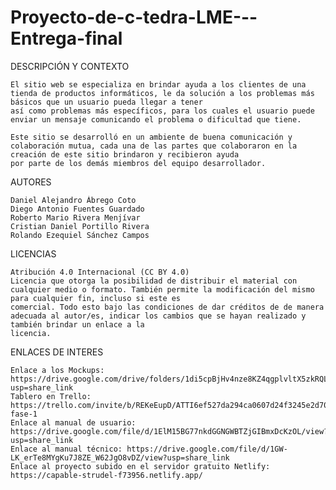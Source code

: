 # Proyecto-de-c-tedra-LME---Entrega-final

DESCRIPCIÓN Y CONTEXTO
	
	El sitio web se especializa en brindar ayuda a los clientes de una tienda de productos informáticos, le da solución a los problemas más básicos que un usuario pueda llegar a tener
	así como problemas más específicos, para los cuales el usuario puede enviar un mensaje comunicando el problema o dificultad que tiene. 
	
	Este sitio se desarrolló en un ambiente de buena comunicación y colaboración mutua, cada una de las partes que colaboraron en la creación de este sitio brindaron y recibieron ayuda
	por parte de los demás miembros del equipo desarrollador.

AUTORES

	Daniel Alejandro Ábrego Coto 
	Diego Antonio Fuentes Guardado 
	Roberto Mario Rivera Menjívar 
	Cristian Daniel Portillo Rivera
	Rolando Ezequiel Sánchez Campos

LICENCIAS

	Atribución 4.0 Internacional (CC BY 4.0)
	Licencia que otorga la posibilidad de distribuir el material con cualquier medio o formato. También permite la modificación del mismo para cualquier fin, incluso si este es 
	comercial. Todo esto bajo las condiciones de dar créditos de de manera adecuada al autor/es, indicar los cambios que se hayan realizado y también brindar un enlace a la 
	licencia.

ENLACES DE INTERES

	Enlace a los Mockups: https://drive.google.com/drive/folders/1di5cpBjHv4nze8KZ4qgplvltX5zkRQLT?usp=share_link
	Tablero en Trello: https://trello.com/invite/b/REKeEupD/ATTI6ef527da294ca0607d24f3245e2d70f177A47E33/proyecto-fase-1
	Enlace al manual de usuario: https://drive.google.com/file/d/1ElM15BG77nkdGGNGWBTZjGIBmxDcKzOL/view?usp=share_link 
	Enlace al manual técnico: https://drive.google.com/file/d/1GW-LK_erTe8MYgKu7J8ZE_W62JgO8vDZ/view?usp=share_link 
	Enlace al proyecto subido en el servidor gratuito Netlify: https://capable-strudel-f73956.netlify.app/
